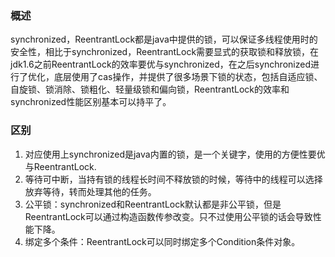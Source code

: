 ### 概述
synchronized，ReentrantLock都是java中提供的锁，可以保证多线程使用时的安全性，相比于synchronized，ReentrantLock需要显式的获取锁和释放锁，在jdk1.6之前ReentrantLock的效率要优与synchronized，在之后synchronized进行了优化，底层使用了cas操作，并提供了很多场景下锁的状态，包括自适应锁、自旋锁、锁消除、锁粗化、轻量级锁和偏向锁，ReentrantLock的效率和synchronized性能区别基本可以持平了。

### 区别
1. 对应使用上synchronized是java内置的锁，是一个关键字，使用的方便性要优与ReentrantLock.
2. 等待可中断，当持有锁的线程长时间不释放锁的时候，等待中的线程可以选择放弃等待，转而处理其他的任务。
3. 公平锁：synchronized和ReentrantLock默认都是非公平锁，但是ReentrantLock可以通过构造函数传参改变。只不过使用公平锁的话会导致性能下降。
4. 绑定多个条件：ReentrantLock可以同时绑定多个Condition条件对象。
